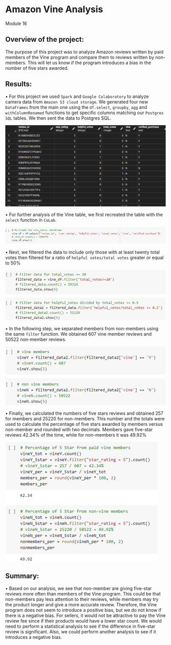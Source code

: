 # Amazon Vine Analysis
Module 16

## Overview of the project:
The purpose of this project was to analyze Amazon reviews written by paid members of the Vine program and compare them to reviews written by non-members. This will let us know if the program introduces a bias in the number of five stars awarded.

## Results:
•	For this project we used `Spark` and `Google Colaboratory` to analyze camera data from `Amazon S3 cloud storage`. We generated four new `DataFrames` from the main one using the `df.select`, `groupby`, `agg` and `withColumnRenamed` functions to get specific columns matching our `Postgres SQL` tables. We then sent the data to Postgres SQL.


![Vine](Resources/Vine.png)

•	For further analysis of the Vine table, we first recreated the table with the `select` function in `CoLab`.


![select](Resources/select.png)




•	Next, we filtered the data to include only those with at least twenty total votes then filtered for a ratio of `helpful votes/total votes` greater or equal to 50%


![filter](Resources/filter.png)


•	In the following step, we separated members from non-members using the same `filter` function. We obtained 607 vine member reviews and 50522 non-member reviews.


![membership](Resources/membership.png)


•	Finally, we calculated the numbers of five stars reviews and obtained 257 for members and 25220 for non-members. This number and the totals were used to calculate the percentage of five stars awarded by members versus non-member and rounded with two decimals. Members gave five-star reviews 42.34% of the time, while for non-members it was 49.92%


![percentage](Resources/percentage.png)



## Summary:
•	Based on our analysis, we see that non-member are giving five-star reviews more often than members of the Vine program. This could be that non-members pay less attention to their reviews, while members may try the product longer and give a more accurate review. Therefore, the Vine program does not seem to introduce a positive bias, but we do not know if there is a negative bias. For sellers, it would not be attractive to pay the Vine review fee since if their products would have a lower star count. We would need to perform a statistical analysis to see if the difference in five-star review is significant. Also, we could perform another analysis to see if it introduces a negative bias.
